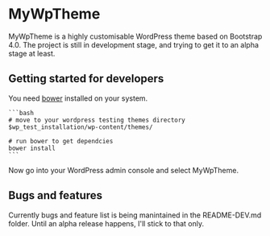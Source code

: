 MyWpTheme
=========

MyWpTheme is a highly customisable WordPress theme based on Bootstrap 4.0. The project is still in development stage, and trying to get it to an alpha stage at least.

## Getting started for developers

You need [bower](https://bower.io/) installed on your system.

    ```bash
    # move to your wordpress testing themes directory
    $wp_test_installation/wp-content/themes/

    # run bower to get dependcies
    bower install
    ```

Now go into your WordPress admin console and select MyWpTheme.

## Bugs and features

Currently bugs and feature list is being manintained in the README-DEV.md folder. Until an alpha release happens, I'll stick to that only.